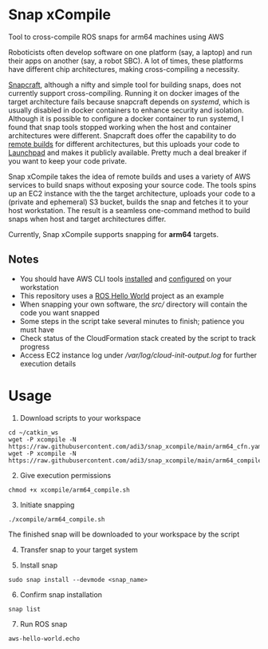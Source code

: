 # Snap xCompile
Tool to cross-compile ROS snaps for arm64 machines using AWS

Roboticists often develop software on one platform (say, a laptop) and run their apps on another (say, a robot SBC). A lot of times, these platforms have different chip architectures, making cross-compiling a necessity.

[Snapcraft](https://snapcraft.io/), although a nifty and simple tool for building snaps, does not currently support cross-compiling. Running it on docker images of the target architecture fails because snapcraft depends on _systemd_, which is usually disabled in docker containers to enhance security and isolation. Although it is possible to configure a docker container to run systemd, I found that snap tools stopped working when the host and container architectures were different. Snapcraft does offer the capability to do [remote builds](https://snapcraft.io/docs/remote-build) for different architectures, but this uploads your code to [Launchpad](https://launchpad.net/) and makes it publicly available. Pretty much a deal breaker if you want to keep your code private.

Snap xCompile takes the idea of remote builds and uses a variety of AWS services to build snaps without exposing your source code. The tools spins up an EC2 instance with the the target architecture, uploads your code to a (private and ephemeral) S3 bucket, builds the snap and fetches it to your host workstation. The result is a seamless one-command method to build snaps when host and target architectures differ.

Currently, Snap xCompile supports snapping for **arm64** targets.

## Notes
* You should have AWS CLI tools [installed](https://docs.aws.amazon.com/cli/latest/userguide/install-cliv2.html) and [configured](https://docs.aws.amazon.com/cli/latest/userguide/cli-configure-quickstart.html) on your workstation
* This repository uses a [ROS Hello World](https://github.com/adi3/rospy_hello_world) project as an example
* When snapping your own software, the _src/_ directory will contain the code you want snapped
* Some steps in the script take several minutes to finish; patience you must have
* Check status of the CloudFormation stack created by the script to track progress
* Access EC2 instance log under _/var/log/cloud-init-output.log_ for further execution details

# Usage

1. Download scripts to your workspace
  ```
  cd ~/catkin_ws
  wget -P xcompile -N https://raw.githubusercontent.com/adi3/snap_xcompile/main/arm64_cfn.yaml
  wget -P xcompile -N https://raw.githubusercontent.com/adi3/snap_xcompile/main/arm64_compile.sh
  ```
  
2. Give execution permissions
  ```
  chmod +x xcompile/arm64_compile.sh
  ```
  
3. Initiate snapping
  ```
  ./xcompile/arm64_compile.sh
  ```

The finished snap will be downloaded to your workspace by the script

4. Transfer snap to your target system

5. Install snap
  ```
  sudo snap install --devmode <snap_name>
  ```
  
6. Confirm snap installation
  ```
  snap list
  ```
  
7. Run ROS snap
  ```
  aws-hello-world.echo
  ```
